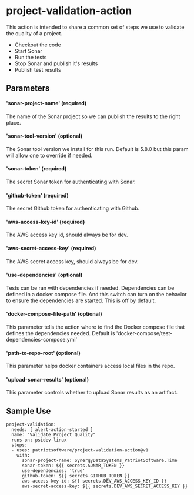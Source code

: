 # project-validation-action

This action is intended to share a common set of steps we use to
validate the quality of a project.

- Checkout the code
- Start Sonar
- Run the tests
- Stop Sonar and publish it's results
- Publish test results

## Parameters

#### 'sonar-project-name' (required)
The name of the Sonar project so we can publish
the results to the right place.

#### 'sonar-tool-version' (optional)
The Sonar tool version we install for this run. Default 
is 5.8.0 but this param will allow one to override if
needed.

#### 'sonar-token' (required)
The secret Sonar token for authenticating with Sonar.

#### 'github-token' (required)
The secret Github token for authenticating with Github.

#### 'aws-access-key-id' (required)
The AWS access key id, should always be for dev.

#### 'aws-secret-access-key' (required)
The AWS secret access key, should always be for dev.

#### 'use-dependencies' (optional)
Tests can be ran with dependencies if needed. Dependencies
can be defined in a docker compose file. And this switch
can turn on the behavior to ensure the dependencies are 
started. This is off by default.

#### 'docker-compose-file-path' (optional)
This parameter tells the action where to find the 
Docker compose file that defines the dependencies
needed. Default is 'docker-compose/test-dependencies-compose.yml'

#### 'path-to-repo-root' (optional)
This parameter helps docker containers access local files in the repo.

#### 'upload-sonar-results' (optional)
This parameter controls whether to upload Sonar results as an artifact.


## Sample Use

```
project-validation:
  needs: [ alert-action-started ]
  name: "Validate Project Quality"
  runs-on: psidev-linux
  steps:
  - uses: patriotsoftware/project-validation-action@v1
    with:
      sonar-project-name: SynergyDataSystems_PatriotSoftware.Time
      sonar-token: ${{ secrets.SONAR_TOKEN }}
      use-dependencies: 'true'
      github-token: ${{ secrets.GITHUB_TOKEN }}
      aws-access-key-id: ${{ secrets.DEV_AWS_ACCESS_KEY_ID }}
      aws-secret-access-key: ${{ secrets.DEV_AWS_SECRET_ACCESS_KEY }}
```
